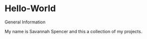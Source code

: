 # Hello-World
General Information

My name is Savannah Spencer and this a collection of my projects.
